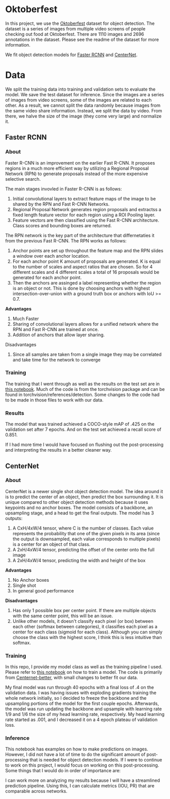 # Oktoberfest

In this project, we use the [Oktoberfest](https://github.com/a1302z/OktoberfestFoodDataset) dataset for object detection. The dataset is a series of images from multiple video screens of people checking out food at Oktoberfest. There are 1110 images and 2696 annotations in the dataset. Please see the readme of the dataset for more information.

We fit object detection models for [Faster RCNN](https://arxiv.org/pdf/1506.01497.pdf) and [CenterNet](https://arxiv.org/pdf/1904.07850.pdf).

# Data

We split the training data into training and validation sets to evaluate the model. We save the test dataset for inference. Since the images are a series of images from video screens, some of the images are related to each other. As a result, we cannot split the data randomly because images from the same video share information. Instead, we split the data by video. From there, we halve the size of the image (they come very large) and normalize it.

## Faster RCNN

### About

Faster R-CNN is an improvement on the earlier Fast R-CNN. It proposes regions in a much more efficient way by utilizing a Regional Proposal Network (RPN) to generate proposals instead of the more expensive selective search.

The main stages invovled in Faster R-CNN is as follows:

1. Initial convolutional layers to extract feature maps of the image to be shared by the RPN and Fast R-CNN Networks.
2. Regional Proposal Network generates region proposals and extractss a fixed length feature vector for each region using a ROI Pooling layer.
3. Feature vectors are then classified using the Fast R-CNN architecture. Class scores and bounding boxes are returned.

The RPN network is the key part of the architecture that differnetaties it from the previous Fast R-CNN. The RPN works as follows:

1. Anchor points are set up throughout the feature map and the RPN slides a window over each anchor location. 
2. For each anchor point K amount of proposals are generated. K is equal to the number of scales and aspect ratios that are chosen. So for 4 different scales and 4 different scales a total of 16 proposals would be generated for each anchor point.
3. Then the anchors are assinged a label representing whether the region is an object or not. This is done by choosing anchors with highest intersection-over-union with a ground truth box or anchors with IoU >= 0.7.

<b> Advantages </b>

1. Much Faster
2. Sharing of convolutional layers allows for a unified network where the RPN and Fast R-CNN are trained at once.
3. Addition of anchors that allow layer sharing.

</b> Disadvantages </b>

1. Since all samples are taken from a single image they may be correlated and take time for the network to converge

### Training

The training that I went through as well as the results on the test set are in [this notebook](code/faster_rcnn/faster_rcnn.ipynb). Much of the code is from the torchvision package and can be found in torchvision/references/detection. Some changes to the code had to be made in those files to work with our data. 

### Results

The model that was trained achieved a COCO-style mAP of .425 on the validation set after 7 epochs. And on the test set achieved a recall score of 0.851.

If I had more time I would have focused on flushing out the post-processing and interpreting the results in a better cleaner way.

## CenterNet

### About

CenterNet is a newer single shot object detection model. The idea around it is to predict the center of an object, then predict the box surrounding it. It is unique compared to other object detection methods because it uses keypoints and no anchor boxes. The model consists of a backbone, an upsampling stage, and a head to get the final outputs. The model has 3 outputs:

1. A CxH/4xW/4 tensor, where C is the number of classes. Each value represents the probability that one of the given pixels in its area (since the output is downsampled, each value corresponds to multiple pixels) is a center for an object of that class.
2. A 2xH/4xW/4 tensor, predicting the offset of the center onto the full image
3. A 2xH/4xW/4 tensor, predicting the width and height of the box

<b> Advantages </b>

1. No Anchor boxes
2. Single shot
3. In general good performance

<b> Disadvantages </b>

1. Has only 1 possible box per center point. If there are multiple objects with the same center point, this will be an issue.
2. Unlike other models, it doesn't classify each pixel (or box) between each other (softmax between categories), it classifies each pixel as a center for each class (sigmoid for each class). Although you can simply choose the class with the highest score, I think this is less intuitive than softmax.

### Training

In this repo, I provide my model class as well as the training pipeline I used. Please refer to [this notebook](code/centernet/train_example.ipynb) on how to train a model. The code is primarily from [Centernet-better](https://github.com/FateScript/CenterNet-better), with small changes to better fit our data.

My final model was run through 40 epochs with a final loss of .4 on the validation data. I was having issues with exploding gradients training the whole network initially, so I decided to freeze the backbone and the upsampling portions of the model for the first couple epochs. Afterwards, the model was run updating the backbone and upsample with learning rate 1/9 and 1/6 the size of my head learning rate, respectively. My head learning rate started as .001, and I decreased it on a 4 epoch plateau of validation loss.

### Inference

This notebook has examples on how to make predictions on images. However, I did not have a lot of time to do the significant amount of post-processing that is needed for object detection models. If I were to continue to work on this project, I would focus on working on this post-processing. Some things that I would do in order of importance are:

I can work more on analyzing my results because I will have a streamlined prediction pipeline. Using this, I can calculate metrics (IOU, PR) that are comparable across networks.
